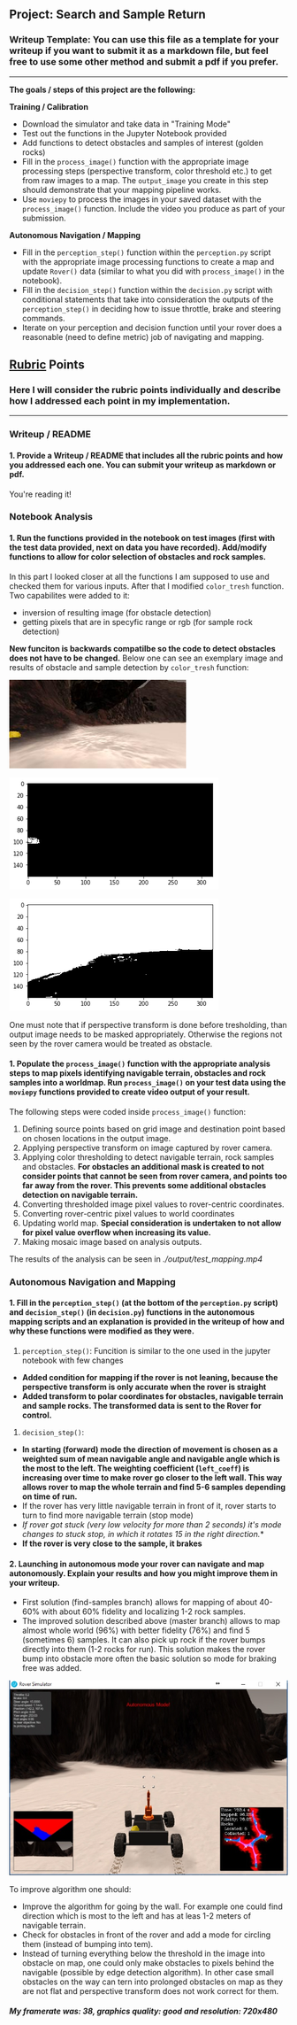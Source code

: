 ## Project: Search and Sample Return
### Writeup Template: You can use this file as a template for your writeup if you want to submit it as a markdown file, but feel free to use some other method and submit a pdf if you prefer.

---


**The goals / steps of this project are the following:**  

**Training / Calibration**  

* Download the simulator and take data in "Training Mode"
* Test out the functions in the Jupyter Notebook provided
* Add functions to detect obstacles and samples of interest (golden rocks)
* Fill in the `process_image()` function with the appropriate image processing steps (perspective transform, color threshold etc.) to get from raw images to a map.  The `output_image` you create in this step should demonstrate that your mapping pipeline works.
* Use `moviepy` to process the images in your saved dataset with the `process_image()` function.  Include the video you produce as part of your submission.

**Autonomous Navigation / Mapping**

* Fill in the `perception_step()` function within the `perception.py` script with the appropriate image processing functions to create a map and update `Rover()` data (similar to what you did with `process_image()` in the notebook).
* Fill in the `decision_step()` function within the `decision.py` script with conditional statements that take into consideration the outputs of the `perception_step()` in deciding how to issue throttle, brake and steering commands.
* Iterate on your perception and decision function until your rover does a reasonable (need to define metric) job of navigating and mapping.  

[//]: # (Image References)

[image1]: ./misc/rover_image.jpg
[image2]: ./calibration_images/example_grid1.jpg
[image3]: ./calibration_images/example_rock1.jpg
[image4]: ./calibration_images/example.jpg
[image5]: ./calibration_images/rd.jpg
[image6]: ./calibration_images/to.jpg
[image7]: ./output/better-run.jpg

## [Rubric](https://review.udacity.com/#!/rubrics/916/view) Points
### Here I will consider the rubric points individually and describe how I addressed each point in my implementation.  

---
### Writeup / README

#### 1. Provide a Writeup / README that includes all the rubric points and how you addressed each one.  You can submit your writeup as markdown or pdf.  

You're reading it!

### Notebook Analysis
#### 1. Run the functions provided in the notebook on test images (first with the test data provided, next on data you have recorded). Add/modify functions to allow for color selection of obstacles and rock samples.

In this part I looked closer at all the functions I am supposed to use and checked them for various inputs. After that I modified `color_tresh` function. Two capabilites were added to it:
* inversion of resulting image (for obstacle detection)
* getting pixels that are in specyfic range or rgb (for sample rock detection)

**New funciton is backwards compatilbe so the code to detect obstacles does not have to be changed.**
Below one can see an exemplary image and results of obstacle and sample detection by `color_tresh` function:

![Before thresholding][image4]

![Rock detection. RGB range: 120<r<230 90<g<200 0<b<70 )][image5]

![Obstacle detection][image6]

One must note that if perspective transform is done before tresholding, than output image needs to be masked appropriately. Otherwise the regions not seen by the rover camera would be treated as obstacle.


#### 1. Populate the `process_image()` function with the appropriate analysis steps to map pixels identifying navigable terrain, obstacles and rock samples into a worldmap.  Run `process_image()` on your test data using the `moviepy` functions provided to create video output of your result.

The following steps were coded inside `process_image()` function:
1. Defining source points based on grid image and destination point based on chosen locations in the output image.
1. Applying perspective transform on image captured by rover camera.
1. Applying color thresholding to detect navigable terrain, rock samples and obstacles. **For obstacles an additional mask is created to not consider points that cannot be seen from rover camera, and points too far away from the rover. This prevents some additional obstacles detection on navigable terrain.**
1. Converting thresholded image pixel values to rover-centric coordinates.
1. Converting rover-centric pixel values to world coordinates
1. Updating world map. **Special consideration is undertaken to not allow for pixel value overflow when increasing its value.**
1. Making mosaic image based on analysis outputs.

The results of the analysis can be seen in *./output/test_mapping.mp4*

### Autonomous Navigation and Mapping

#### 1. Fill in the `perception_step()` (at the bottom of the `perception.py` script) and `decision_step()` (in `decision.py`) functions in the autonomous mapping scripts and an explanation is provided in the writeup of how and why these functions were modified as they were.

1. `perception_step()`:
Funcition is similar to the one used in the jupyter notebook with few changes
* **Added condition for mapping if the rover is not leaning, because the perspective transform is only accurate when the rover is straight**
* **Added transform to polar coordinates for obstacles, navigable terrain and sample rocks. The transformed data is sent to the Rover for control.**

1. `decision_step()`:
* **In starting (forward) mode the direction of movement is chosen as a weighted sum of mean navigable angle and navigable angle which is the most to the left. The weighting coefficient (`left_coeff`) is increasing over time to make rover go closer to the left wall. This way allows rover to map the whole terrain and find 5-6 samples depending on time of run.**
* If the rover has very little navigable terrain in front of it, rover starts to turn to find more navigable terrain (stop mode)
* **If rover got stuck (very low velocity for more than 2 seconds) it's mode changes to stuck stop, in which it rotates 15* in the right direction.**
* **If the rover is very close to the sample, it brakes**


#### 2. Launching in autonomous mode your rover can navigate and map autonomously.  Explain your results and how you might improve them in your writeup.  

* First solution (find-samples branch) allows for mapping of about 40-60% with about 60% fidelity and localizing 1-2 rock samples.
* The improved solution described above (master branch) allows to map almost whole world (96%) with better fidelity (76%) and find 5 (sometimes 6) samples. It can also pick up rock if the rover bumps directly into them (1-2 rocks for run). This solution makes the rover bump into obstacle more often the basic solution so mode for braking free was added.

![Improved algorithm run outcome][image7]

To improve algorithm one should:
* Improve the algorithm for going by the wall. For example one could find direction which is most to the left and has at leas 1-2 meters of navigable terrain.
* Check for obstacles in front of the rover and add a mode for circling them (instead of bumping into tem).
* Instead of turning everything below the threshold in the image into obstacle on map, one could only make obstacles to pixels behind the navigable (possible by edge detection algorithm). In other case small obstacles on the way can tern into prolonged obstacles on map as they are not flat and perspective transform does not work correct for them.

##### My framerate was: 38, graphics quality: good and resolution: 720x480
